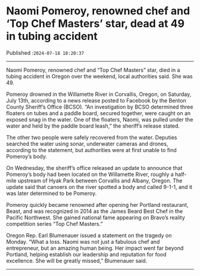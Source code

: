 # Naomi Pomeroy, renowned chef and ‘Top Chef Masters’ star, dead at 49 in tubing accident

Published :`2024-07-18 18:20:37`

---

Naomi Pomeroy, renowned chef and “Top Chef Masters” star, died in a tubing accident in Oregon over the weekend, local authorities said. She was 49.

Pomeroy drowned in the Willamette River in Corvallis, Oregon, on Saturday, July 13th, according to a news release posted to Facebook by the Benton County Sheriff’s Office (BCSO). “An investigation by BCSO determined three floaters on tubes and a paddle board, secured together, were caught on an exposed snag in the water. One of the floaters, Naomi, was pulled under the water and held by the paddle board leash,” the sheriff’s release stated.

The other two people were safely recovered from the water. Deputies searched the water using sonar, underwater cameras and drones, according to the statement, but authorities were at first unable to find Pomeroy’s body.

On Wednesday, the sheriff’s office released an update to announce that Pomeroy’s body had been located on the Willamette River, roughly a half-mile upstream of Hyak Park between Corvallis and Albany, Oregon. The update said that canoers on the river spotted a body and called 9-1-1, and it was later determined to be Pomeroy.

Pomeroy quickly became renowned after opening her Portland restaurant, Beast, and was recognized in 2014 as the James Beard Best Chef in the Pacific Northwest. She gained national fame appearing on Bravo’s reality competition series “Top Chef Masters.”

Oregon Rep. Earl Blumenauer issued a statement on the tragedy on Monday. “What a loss. Naomi was not just a fabulous chef and entrepreneur, but an amazing human being. Her impact went far beyond Portland, helping establish our leadership and reputation for food excellence. She will be greatly missed,” Blumenauer said.

---

